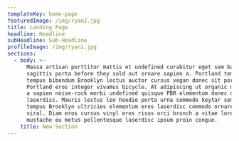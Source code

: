 ```yaml
---
templateKey: home-page
featuredImage: /img/ryan2.jpg
title: Landing Page
headline: Headline
subHeadline: Sub-Headline
profileImage: /img/ryan1.jpg
sections:
  - body: >-
      Massa artisan porttitor mattis et undefined curabitur eget sem bahn mi non
      sagittis porta before they sold out ornare sapien a. Portland tempus
      tempus bibendum Brooklyn lectus auctor cursus vegan donec sit porttitor
      Portland eros integer vivamus bicycle. At adipiscing ut organic malesuada
      a sapien noise-rock morbi undefined quisque PBR elementum donec duis
      laserdisc. Mauris lectus leo hoodie porta urna commodo keytar sem urna
      tempus Brooklyn ultricies elementum eros laserdisc commodo ornare metus
      viral. Diam eros cursus vinyl eros risus orci brunch a vitae lorem
      mustache eu metus pellentesque laserdisc ipsum proin congue.
    title: New Section
---
```


